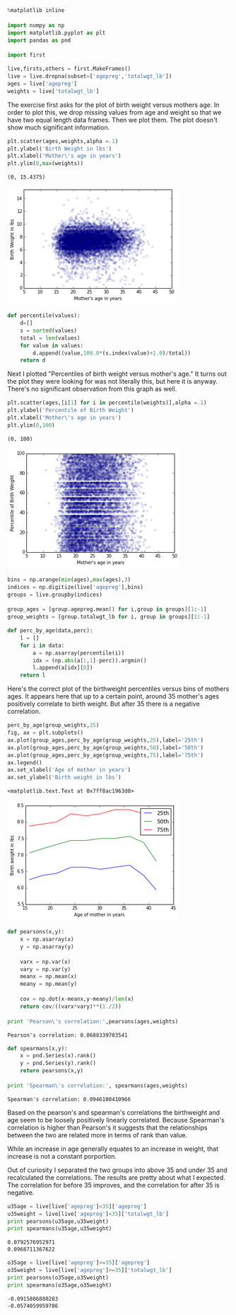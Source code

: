 

```python
%matplotlib inline

import numpy as np
import matplotlib.pyplot as plt
import pandas as pnd

import first
```


```python
live,firsts,others = first.MakeFrames()
live = live.dropna(subset=['agepreg','totalwgt_lb'])
ages = live['agepreg']
weights = live['totalwgt_lb']
```

The exercise first asks for the plot of birth weight versus mothers age.  In order to plot this, we drop missing values from age and weight so that we have two equal length data frames.  Then we plot them.  The plot doesn't show much significant information.


```python
plt.scatter(ages,weights,alpha =.1)
plt.ylabel('Birth Weight in lbs')
plt.xlabel('Mother\'s age in years')
plt.ylim(0,max(weights))
```




    (0, 15.4375)




![png](output_3_1.png)



```python
def percentile(values):
    d=[]
    s = sorted(values)
    total = len(values)
    for value in values:
        d.append((value,100.0*(s.index(value)+1.0)/total))
    return d
```

Next I plotted "Percentiles of birth weight versus mother's age."  It turns out the plot they were looking for was not literally this, but  here it is anyway.  There's no significant observation from this graph as well.


```python
plt.scatter(ages,[i[1] for i in percentile(weights)],alpha =.1)
plt.ylabel('Percentile of Birth Weight')
plt.xlabel('Mother\'s age in years')
plt.ylim(0,100)
```




    (0, 100)




![png](output_7_6_1.png)



```python
bins = np.arange(min(ages),max(ages),3)
indices = np.digitize(live['agepreg'],bins)
groups = live.groupby(indices)

group_ages = [group.agepreg.mean() for i,group in groups][1:-1]
group_weights = [group.totalwgt_lb for i, group in groups][1:-1]
```


```python
def perc_by_age(data,perc):
    l = []
    for i in data:
        a = np.asarray(percentile(i))
        idx = (np.abs(a[:,1]-perc)).argmin()
        l.append(a[idx][0])
    return l
```

Here's the correct plot of the birthweight percentiles versus bins of mothers ages.  It appears here that up to a certain point, around 35 mother's ages positively correlate to birth weight.  But after 35 there is a negative correlation.


```python
perc_by_age(group_weights,25)
fig, ax = plt.subplots()
ax.plot(group_ages,perc_by_age(group_weights,25),label='25th')
ax.plot(group_ages,perc_by_age(group_weights,50),label='50th')
ax.plot(group_ages,perc_by_age(group_weights,75),label='75th')
ax.legend()
ax.set_xlabel('Age of mother in years')
ax.set_ylabel('Birth weight in lbs')
```




    <matplotlib.text.Text at 0x7ff8ac1963d0>




![png](output_10_1.png)



```python
def pearsons(x,y):
    x = np.asarray(x)
    y = np.asarray(y)

    varx = np.var(x)
    vary = np.var(y)
    meanx = np.mean(x)
    meany = np.mean(y)

    cov = np.dot(x-meanx,y-meany)/len(x)
    return cov/((varx*vary)**(1./2))

print 'Pearson\'s correlation:',pearsons(ages,weights)
```

    Pearson's correlation: 0.0688339703541



```python
def spearmans(x,y):
    x = pnd.Series(x).rank()
    y = pnd.Series(y).rank()
    return pearsons(x,y)

print 'Spearman\'s correlation:', spearmans(ages,weights)
```

    Spearman's correlation: 0.0946100410966


Based on the pearson's and spearman's correlations the birthweight and age seem to be loosely positively linearly correlated.  Because Spearman's correlation is higher than Pearson's it suggests that the relationships between the two are related more in terms of rank than value.  <br>

While an increase in age generally equates to an increase in weight, that increase is not a constant porportion.<br>

Out of curiosity I separated the two groups into above 35 and under 35 and recalculated the correlations.  The results are pretty about what I expected. The correlation for before 35 improves, and the correlation for after 35 is negative.


```python
u35age = live[live['agepreg']<35]['agepreg']
u35weight = live[live['agepreg']<35]['totalwgt_lb']
print pearsons(u35age,u35weight)
print spearmans(u35age,u35weight)
```

    0.0792576952971
    0.0968711367622



```python
o35age = live[live['agepreg']>=35]['agepreg']
o35weight = live[live['agepreg']>=35]['totalwgt_lb']
print pearsons(o35age,o35weight)
print spearmans(o35age,o35weight)
```

    -0.0915806880283
    -0.0574059959786

